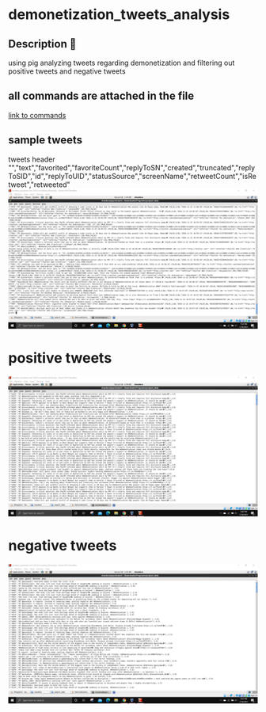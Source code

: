 # demonetization_tweets_analysis
## Description 📌
using pig analyzing tweets regarding demonetization and filtering out positive tweets and negative tweets 

## all commands are attached in the file
[link to commands](https://github.com/itsvikas0304/demonetization_tweets_analysis/blob/main/Demonetization%20Commands.txt)

## sample tweets 
tweets header "","text","favorited","favoriteCount","replyToSN","created","truncated","replyToSID","id","replyToUID","statusSource","screenName","retweetCount","isRetweet","retweeted"
<img src="https://github.com/itsvikas0304/demonetization_tweets_analysis/blob/main/images/Screenshot%20(77).png">

# positive tweets

<img src="https://github.com/itsvikas0304/demonetization_tweets_analysis/blob/main/images/Screenshot%20(80).png">

# negative tweets

<img src="https://github.com/itsvikas0304/demonetization_tweets_analysis/blob/main/images/Screenshot%20(81).png">


